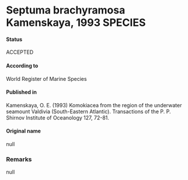Septuma brachyramosa Kamenskaya, 1993 SPECIES
=======

#### Status
ACCEPTED

#### According to
World Register of Marine Species

#### Published in
Kamenskaya, O. E. (1993) Komokiacea from the region of the underwater seamount Valdivia (South-Eastern Atlantic). Transactions of the P. P. Shirnov Institute of Oceanology 127, 72-81.

#### Original name
null

### Remarks
null